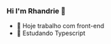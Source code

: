 ### Hi  I'm Rhandrie 👋



- 🔭 Hoje trabalho com front-end <br>
- 🌱 Estudando Typescript <br>

## 
<!-- <div>
  link rel="stylesheet" href="https://cdn.jsdelivr.net/gh/devicons/devicon@v2.15.1/devicon.min.css">
  </div>
   -->
